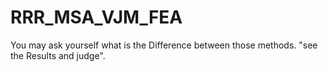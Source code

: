 # RRR_MSA_VJM_FEA
You may ask yourself what is the Difference between those methods. "see the Results and judge".

